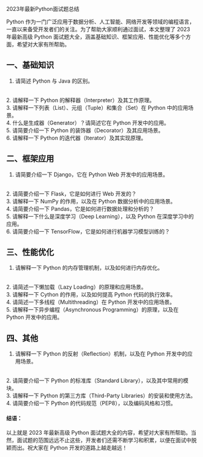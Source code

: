 2023年最新Python面试题总结

Python 作为一门广泛应用于数据分析、人工智能、网络开发等领域的编程语言，一直以来备受开发者们的关注。为了帮助大家顺利通过面试，本文整理了 2023 年最新高级 Python 面试题大全，涵盖基础知识、框架应用、性能优化等多个方面，希望对大家有所帮助。

## 一、基础知识

1. 请简述 Python 与 Java 的区别。
</br>
2. 请解释一下 Python 的解释器（Interpreter）及其工作原理。
</br>
3. 请解释一下列表（List）、元组（Tuple）和集合（Set）在 Python 中的应用场景。
</br>
4. 什么是生成器（Generator）？请简述它在 Python 开发中的应用。
</br>
5. 请简要介绍一下 Python 的装饰器（Decorator）及其应用场景。
</br>
6. 请解释一下 Python 的迭代器（Iterator）及其实现原理。

## 二、框架应用

1. 请简要介绍一下 Django，它在 Python Web 开发中的应用场景。
</br>
2. 请简要介绍一下 Flask，它是如何进行 Web 开发的？
</br>
3. 请解释一下 NumPy 的作用，以及在 Python 数据分析中的应用场景。
</br>
4. 请简要介绍一下 Pandas，它是如何进行数据处理和分析的？
</br>
5. 请解释一下什么是深度学习（Deep Learning），以及 Python 在深度学习中的应用。
</br>
6. 请简要介绍一下 TensorFlow，它是如何进行机器学习模型训练的？

## 三、性能优化

1. 请解释一下 Python 的内存管理机制，以及如何进行内存优化。
</br>
2. 请简述一下懒加载（Lazy Loading）的原理和应用场景。
</br>
3. 请解释一下 Cython 的作用，以及如何提高 Python 代码的执行效率。
</br>
4. 请简述一下多线程（Multithreading）在 Python 开发中的应用场景。
</br>
5. 请解释一下异步编程（Asynchronous Programming）的原理，以及在 Python 开发中的应用。

## 四、其他

1. 请解释一下 Python 的反射（Reflection）机制，以及在 Python 开发中的应用场景。
</br>
2. 请简要介绍一下 Python 的标准库（Standard Library），以及其中常用的模块。
</br>
3. 请解释一下 Python 的第三方库（Third-Party Libraries）的安装和使用方法。
</br>
4. 请简要介绍一下 Python 的代码规范（PEP8），以及编码风格和习惯。
</br>

#### 结语：
以上就是 2023 年最新高级 Python 面试题大全的内容，希望对大家有所帮助。当然，面试题的范围远远不止这些，开发者们还需不断学习和积累，以便在面试中脱颖而出。祝大家在 Python 开发的道路上越走越远！


